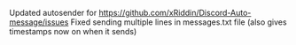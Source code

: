 Updated autosender for https://github.com/xRiddin/Discord-Auto-message/issues
Fixed sending multiple lines in messages.txt file (also gives timestamps now on when it sends)
